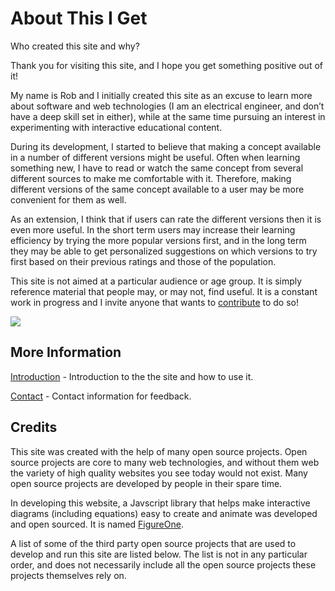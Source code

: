 # About This I Get

<html><div class=information__subtitle>Who created this site and why?</div></html>

<!-- ## Hello and Thank You! -->
Thank you for visiting this site, and I hope you get something positive out of it!

My name is Rob and I initially created this site as an excuse to learn more about software and web technologies (I am an electrical engineer, and don’t have a deep skill set in either), while at the same time pursuing an interest in experimenting with interactive educational content.

During its development, I started to believe that making a concept available in a number of different versions might be useful. Often when learning something new, I have to read or watch the same concept from several different sources to make me comfortable with it. Therefore, making different versions of the same concept available to a user may be more convenient for them as well.

As an extension, I think that if users can rate the different versions then it is even more useful. In the short term users may increase their learning efficiency by trying the more popular versions first, and in the long term they may be able to get personalized suggestions on which versions to try first based on their previous ratings and those of the population.

This site is not aimed at a particular audience or age group. It is simply reference material that people may, or may not, find useful. It is a constant work in progress and I invite anyone that wants to [contribute](/contact) to do so!


![](/static/assets/bio.png)

## More Information

[Introduction](/introduction) - Introduction to the the site and how to use it.

<!-- [Privacy](/privacy) - The privacy policy of www.thisiget.com. -->

<!-- [Terms of Use](/terms) - The terms to use this site or create an account www.thisiget.com.

[Copyright](/copyright) - Licensing and copyright information for the site and content.
 -->
[Contact](/contact) - Contact information for feedback.

## Credits

This site was created with the help of many open source projects. Open source projects are core to many web technologies, and without them web the variety of high quality websites you see today would not exist. Many open source projects are developed by people in their spare time.

In developing this website, a Javscript library that helps make interactive diagrams (including equations) easy to create and animate was developed and open sourced. It is named [FigureOne](https://github.com/airladon/FigureOne).

A list of some of the third party open source projects that are used to develop and run this site are listed below. The list is not in any particular order, and does not necessarily include all the open source projects these projects themselves rely on.
